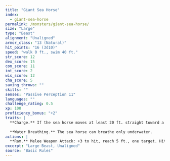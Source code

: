 ```yaml
---
title: "Giant Sea Horse"
index:
  - giant-sea-horse
permalink: /monsters/giant-sea-horse/
size: "Large"
type: "Beast"
alignment: "Unaligned"
armor_class: "13 (Natural)"
hit_points: "16 (3d10)"
speed: "walk 0 ft., swim 40 ft."
str_score: 12
dex_score: 15
con_score: 11
int_score: 2
wis_score: 12
cha_score: 5
saving_throws: ""
skills: ""
senses: "Passive Perception 11"
languages: ""
challenge_rating: 0.5
xp: 100
proficiency_bonus: "+2"
traits: |
  **Charge.** If the sea horse moves at least 20 ft. straight toward a target and then hits it with a ram attack on the same turn, the target takes an extra 7 (2d6) bludgeoning damage. If the target is a creature, it must succeed on a DC 11 Strength saving throw or be knocked prone.
  
  **Water Breathing.** The sea horse can breathe only underwater.
actions: |
  **Ram.** Melee Weapon Attack: +3 to hit, reach 5 ft., one target. Hit: 4 (1d6 + 1) bludgeoning damage.  
excerpt: "Large Beast, Unaligned"
source: "Basic Rules"
---
```

